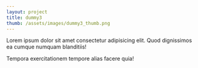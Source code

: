 ```yaml
---
layout: project
title: dummy3
thumb: /assets/images/dummy3_thumb.png
---
```


Lorem ipsum dolor sit amet consectetur adipisicing elit. Quod dignissimos ea cumque numquam blanditiis!

<!--more-->

Tempora exercitationem tempore alias facere quia!
